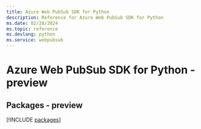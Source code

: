 ```yaml
---
title: Azure Web PubSub SDK for Python
description: Reference for Azure Web PubSub SDK for Python
ms.date: 02/28/2024
ms.topic: reference
ms.devlang: python
ms.service: webpubsub
---
```

# Azure Web PubSub SDK for Python - preview
## Packages - preview
[!INCLUDE [packages](web-pubsub-index.md)]
